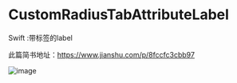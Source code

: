 # CustomRadiusTabAttributeLabel
Swift :带标签的label

此篇简书地址：https://www.jianshu.com/p/8fccfc3cbb97

![image](https://user-images.githubusercontent.com/94042014/142599421-7f1420da-0c7c-458a-ba7a-ad42b595dcb8.png)



